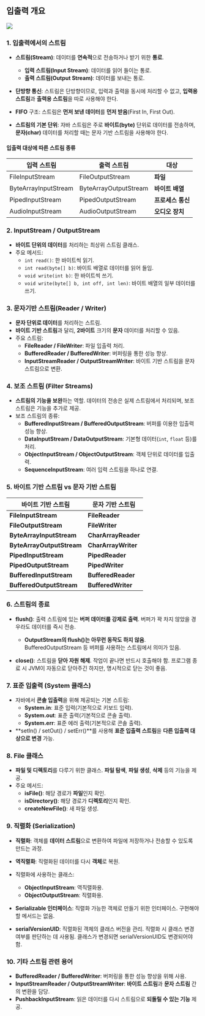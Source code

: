 ## 입출력 개요
![](https://velog.velcdn.com/images/social1060/post/7196dcab-38a7-43bb-a1d2-6c5546bb3a50/image.png)

### 1. 입출력에서의 스트림
- **스트림(Stream)**: 데이터를 **연속적**으로 전송하거나 받기 위한 **통로**.
    - **입력 스트림(Input Stream)**: 데이터를 읽어 들이는 통로.
    - **출력 스트림(Output Stream)**: 데이터를 보내는 통로.

- **단방향 통신**: 스트림은 단방향이므로, 입력과 출력을 동시에 처리할 수 없고, **입력용 스트림**과 **출력용 스트림**을 따로 사용해야 한다.

- **FIFO** 구조: 스트림은 **먼저 보낸 데이터**를 **먼저 받음**(First In, First Out).

- **스트림의 기본 단위**: 자바 스트림은 주로 **바이트(byte)** 단위로 데이터를 전송하며, **문자(char)** 데이터를 처리할 때는 문자 기반 스트림을 사용해야 한다.

#### 입출력 대상에 따른 스트림 종류
| **입력 스트림**        | **출력 스트림**        | **대상**               |
|-----------------------|-----------------------|-----------------------|
| FileInputStream       | FileOutputStream      | **파일**               |
| ByteArrayInputStream  | ByteArrayOutputStream | **바이트 배열**        |
| PipedInputStream      | PipedOutputStream     | **프로세스 통신**      |
| AudioInputStream      | AudioOutputStream     | **오디오 장치**        |

### 2. InputStream / OutputStream
- **바이트 단위의 데이터**를 처리하는 최상위 스트림 클래스.
- 주요 메서드:
    - `int read()`: 한 바이트씩 읽기.
    - `int read(byte[] b)`: 바이트 배열로 데이터를 읽어 들임.
    - `void write(int b)`: 한 바이트씩 쓰기.
    - `void write(byte[] b, int off, int len)`: 바이트 배열의 일부 데이터를 쓰기.

### 3. 문자기반 스트림(Reader / Writer)
- **문자 단위로 데이터**를 처리하는 스트림.
- **바이트 기반 스트림**과 달리, **2바이트** 크기의 **문자** 데이터를 처리할 수 있음.
- 주요 스트림:
    - **FileReader / FileWriter**: 파일 입출력 처리.
    - **BufferedReader / BufferedWriter**: 버퍼링을 통한 성능 향상.
    - **InputStreamReader / OutputStreamWriter**: 바이트 기반 스트림을 문자 스트림으로 변환.

### 4. 보조 스트림 (Filter Streams)
- **스트림의 기능을 보완**하는 역할. 데이터의 전송은 실제 스트림에서 처리되며, 보조 스트림은 기능을 추가로 제공.
- 보조 스트림의 종류:
    - **BufferedInputStream / BufferedOutputStream**: 버퍼를 이용한 입출력 성능 향상.
    - **DataInputStream / DataOutputStream**: 기본형 데이터(`int`, `float` 등)를 처리.
    - **ObjectInputStream / ObjectOutputStream**: 객체 단위로 데이터를 입출력.
    - **SequenceInputStream**: 여러 입력 스트림을 하나로 연결.

### 5. 바이트 기반 스트림 vs 문자 기반 스트림
| **바이트 기반 스트림**     | **문자 기반 스트림**        |
|--------------------------|---------------------------|
| **FileInputStream**       | **FileReader**            |
| **FileOutputStream**      | **FileWriter**            |
| **ByteArrayInputStream**  | **CharArrayReader**       |
| **ByteArrayOutputStream** | **CharArrayWriter**       |
| **PipedInputStream**      | **PipedReader**           |
| **PipedOutputStream**     | **PipedWriter**           |
| **BufferedInputStream**   | **BufferedReader**        |
| **BufferedOutputStream**  | **BufferedWriter**        |

### 6. 스트림의 종료
- **flush()**: 출력 스트림에 있는 **버퍼 데이터를 강제로 출력**. 버퍼가 꽉 차지 않았을 경우라도 데이터를 즉시 전송.
    - **OutputStream의 flush()는 아무런 동작도 하지 않음**. BufferedOutputStream 등 버퍼를 사용하는 스트림에서 의미가 있음.

- **close()**: 스트림을 **닫아 자원 해제**. 작업이 끝나면 반드시 호출해야 함. 프로그램 종료 시 JVM이 자동으로 닫아주긴 하지만, 명시적으로 닫는 것이 좋음.

### 7. 표준 입출력 (System 클래스)
- 자바에서 **콘솔 입출력**을 위해 제공되는 기본 스트림:
    - **System.in**: 표준 입력(기본적으로 키보드 입력).
    - **System.out**: 표준 출력(기본적으로 콘솔 출력).
    - **System.err**: 표준 에러 출력(기본적으로 콘솔 출력).
- **setIn() / setOut() / setErr()**를 사용해 **표준 입출력 스트림**을 **다른 입출력 대상으로 변경** 가능.

### 8. File 클래스
- **파일 및 디렉토리**를 다루기 위한 클래스. **파일 탐색**, **파일 생성**, **삭제** 등의 기능을 제공.
- 주요 메서드:
    - **isFile()**: 해당 경로가 **파일**인지 확인.
    - **isDirectory()**: 해당 경로가 **디렉토리**인지 확인.
    - **createNewFile()**: 새 파일 생성.

### 9. 직렬화 (Serialization)
- **직렬화**: 객체를 **데이터 스트림**으로 변환하여 파일에 저장하거나 전송할 수 있도록 만드는 과정.
- **역직렬화**: 직렬화된 데이터를 다시 **객체**로 복원.
- 직렬화에 사용하는 클래스:
    - **ObjectInputStream**: 역직렬화용.
    - **ObjectOutputStream**: 직렬화용.

- **Serializable 인터페이스**: 직렬화 가능한 객체로 만들기 위한 인터페이스. 구현해야 할 메서드는 없음.

- **serialVersionUID**: 직렬화된 객체의 클래스 버전을 관리. 직렬화 시 클래스 변경 여부를 판단하는 데 사용됨. 클래스가 변경되면 serialVersionUID도 변경되어야 함.

### 10. 기타 스트림 관련 용어
- **BufferedReader / BufferedWriter**: 버퍼링을 통한 성능 향상을 위해 사용.
- **InputStreamReader / OutputStreamWriter**: **바이트 스트림**과 **문자 스트림** 간의 변환을 담당.
- **PushbackInputStream**: 읽은 데이터를 다시 스트림으로 **되돌릴 수 있는 기능** 제공.
